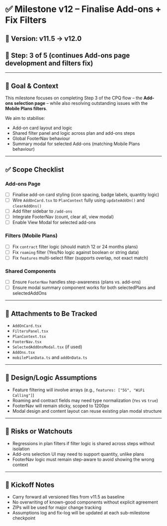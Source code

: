 # ✅ Milestone v12 – Finalise Add-ons + Fix Filters

## 📅 Version: v11.5 → v12.0

## 🔢 Step: 3 of 5 (continues Add-ons page development and filters fix)

---

## 🎯 Goal & Context

This milestone focuses on completing Step 3 of the CPQ flow – the **Add-ons selection page** – while also resolving outstanding issues with the **Mobile Plans filters**.

We aim to stabilise:

- Add-on card layout and logic
- Shared filter panel and logic across plan and add-ons steps
- Global FooterNav behaviour
- Summary modal for selected Add-ons (matching Mobile Plans behaviour)

---

## ✅ Scope Checklist

### Add-ons Page

- [ ] Finalise add-on card styling (icon spacing, badge labels, quantity logic)
- [ ] Wire `AddOnCard.tsx` to `PlanContext` fully using `updateAddOn()` and `clearAddOns()`
- [ ] Add filter sidebar to `/add-ons`
- [ ] Integrate FooterNav (count, clear all, view modal)
- [ ] Enable View Modal for selected add-ons

### Filters (Mobile Plans)

- [ ] Fix `contract` filter logic (should match 12 or 24 months plans)
- [ ] Fix `roaming` filter (Yes/No logic against boolean or string data)
- [ ] Fix `features` multi-select filter (supports overlap, not exact match)

### Shared Components

- [ ] Ensure `FooterNav` handles step-awareness (plans vs. add-ons)
- [ ] Ensure modal summary component works for both selectedPlans and selectedAddOns

---

## 📂 Attachments to Be Tracked

- `AddOnCard.tsx`
- `FiltersPanel.tsx`
- `PlanContext.tsx`
- `FooterNav.tsx`
- `SelectedAddOnsModal.tsx` (if used)
- `AddOns.tsx`
- `mobilePlanData.ts` and `addOnData.ts`

---

## 🧠 Design/Logic Assumptions

- Feature filtering will involve arrays (e.g., `features: ["5G", "WiFi Calling"]`)
- Roaming and contract fields may need type normalization (`Yes` vs `true`)
- FooterNav will remain sticky, scoped to 1200px
- Modal design and content layout can reuse existing plan modal structure

---

## 🧠 Risks or Watchouts

- Regressions in plan filters if filter logic is shared across steps without isolation
- Add-ons selection UI may need to support quantity, unlike plans
- FooterNav logic must remain step-aware to avoid showing the wrong context

---

## 🧩 Kickoff Notes

- Carry forward all versioned files from v11.5 as baseline
- No overwriting of known-good components without explicit agreement
- ZIPs will be used for major change tracking
- Assumptions log and fix-log will be updated at each sub-milestone checkpoint
